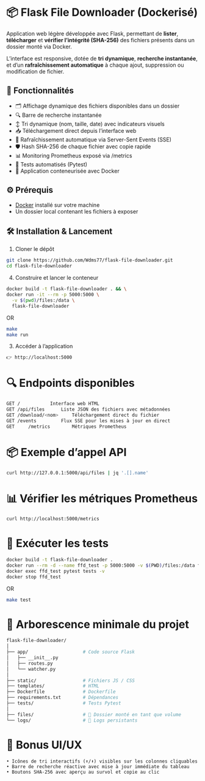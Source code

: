 # 📦 Flask File Downloader (Dockerisé)

Application web légère développée avec Flask, permettant de **lister**, **télécharger** et **vérifier l’intégrité (SHA-256)** des fichiers présents dans un dossier monté via Docker.

L’interface est responsive, dotée de **tri dynamique**, **recherche instantanée**, et d’un **rafraîchissement automatique** à chaque ajout, suppression ou modification de fichier.


## 🚀 Fonctionnalités

- 🗂️ Affichage dynamique des fichiers disponibles dans un dossier
- 🔍 Barre de recherche instantanée
- ↕️ Tri dynamique (nom, taille, date) avec indicateurs visuels
- 📥 Téléchargement direct depuis l’interface web
- 🔄 Rafraîchissement automatique via Server-Sent Events (SSE)
- 🛡️ Hash SHA-256 de chaque fichier avec copie rapide
- 📊 Monitoring Prometheus exposé via /metrics
- 🧪 Tests automatisés (Pytest)
- 🐳 Application conteneurisée avec Docker


## ⚙️ Prérequis

- [Docker](https://docs.docker.com/get-docker/) installé sur votre machine
- Un dossier local contenant les fichiers à exposer


## 🛠️ Installation & Lancement

1. Cloner le dépôt
```bash
git clone https://github.com/Wdms77/flask-file-downloader.git
cd flask-file-downloader
```

4. Construire et lancer le conteneur
```bash
docker build -t flask-file-downloader . && \
docker run -it --rm -p 5000:5000 \
  -v $(pwd)/files:/data \
  flask-file-downloader
```
OR
```bash
make
make run
```

3. Accéder à l’application
```bash
👉 http://localhost:5000
```

# 🔍 Endpoints disponibles
```bash
GET	/			Interface web HTML
GET	/api/files		Liste JSON des fichiers avec métadonnées
GET	/download/<nom>		Téléchargement direct du fichier
GET	/events			Flux SSE pour les mises à jour en direct
GET 	/metrics 		Métriques Prometheus
```

# 📦 Exemple d’appel API
```bash
curl http://127.0.0.1:5000/api/files | jq '.[].name'
```

# 📊 Vérifier les métriques Prometheus
```bash
curl http://localhost:5000/metrics
```

# 🧪 Exécuter les tests
```bash
docker build -t flask-file-downloader .
docker run --rm -d --name ffd_test -p 5000:5000 -v $(PWD)/files:/data flask-file-downloader
docker exec ffd_test pytest tests -v
docker stop ffd_test
```
OR
```bash
make test
```

# 📁 Arborescence minimale du projet
```bash
flask-file-downloader/
│
├── app/                    # Code source Flask
│   ├── __init__.py
│   ├── routes.py
│   └── watcher.py
│
├── static/                 # Fichiers JS / CSS
├── templates/              # HTML
├── Dockerfile              # Dockerfile
├── requirements.txt        # Dépendances
├── tests/                  # Tests Pytest
│
├── files/                  # 📂 Dossier monté en tant que volume
└── logs/                   # 📂 Logs persistants
```

# 🧠 Bonus UI/UX
	• Icônes de tri interactifs (⬆️/⬇️) visibles sur les colonnes cliquables
	• Barre de recherche réactive avec mise à jour immédiate du tableau
	• Boutons SHA-256 avec aperçu au survol et copie au clic
